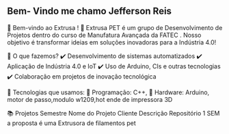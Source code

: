 ## Bem- Vindo me chamo Jefferson Reis

👋 Bem-vindo ao Extrusa !
🚀 Extrusa PET é um grupo de Desenvolvimento de Projetos dentro do curso de Manufatura Avançada da FATEC . Nosso objetivo é transformar ideias em soluções inovadoras para a Indústria 4.0!

🔧 O que fazemos?
✔️ Desenvolvimento de sistemas automatizados
✔️ Aplicação de Indústria 4.0 e IoT
✔️ Uso de Arduino, CIs e outras tecnologias
✔️ Colaboração em projetos de inovação tecnológica

🚀 Tecnologias que usamos:
🔹 Programação: C++,
🔹 Hardware: Arduino, motor de passo,modulo w1209,hot ende de impressora 3D

📚 Projetos
Semestre	Nome do Projeto	Cliente	Descrição	Repositório
1 SEM a proposta é uma Extrusora de filamentos pet

